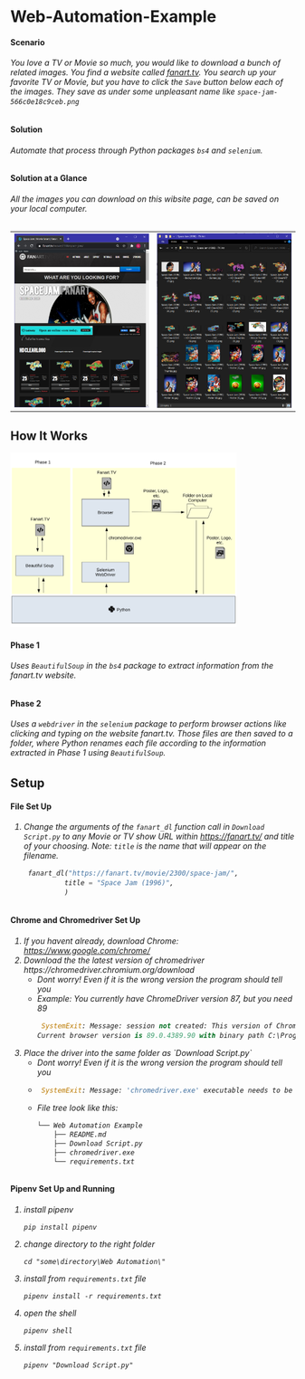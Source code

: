 <h1> Web-Automation-Example</h1>

<h4>Scenario</h4>
<h6>
  
You love a TV or Movie so much, you would like to download a bunch of related images. You find a website called <a href=fanart.tv>fanart.tv</a>. You search up your favorite TV or Movie, but you have to click the `Save` button below each of the images. They save as under some unpleasant name like `space-jam-566c0e18c9ceb.png`
</h6>

<h4>Solution</h4>
<h6>
  
Automate that process through Python packages `bs4` and `selenium`.
</h6>
  
<h4>Solution at a Glance</h4>
<h6>

All the images you can download on this wibsite page, can be saved on your local computer.
</h6>

<table>
<tr>
<td>

<img src=https://github.com/resetswitch/Images_for_Projects/blob/main/Web-Automation-Example/browser-fanart.tv.png width=400 title="fanart.tv">
</td>
<td>

<img src=https://github.com/resetswitch/Images_for_Projects/blob/main/Web-Automation-Example/file-explorer.png width=400 title="file explorer">
</td>
</tr>
</table>

<h2>How It Works</h2>

<img src=https://github.com/resetswitch/Images_for_Projects/blob/main/Web-Automation-Example/web-automation-example.svg width=400 title="flow chart">

<h4>Phase 1</h4>
<h6>
  
Uses `BeautifulSoup` in the `bs4` package to extract information from the fanart.tv website.
</h6>

<h4>Phase 2</h4>
<h6>
  
Uses a `webdriver` in the `selenium` package to perform browser actions like clicking and typing on the website fanart.tv. Those files are then saved to a folder, where Python renames each file according to the information extracted in Phase 1 using `BeautifulSoup`.
</h6>

<h2>Setup</h2>


<h4>File Set Up</h4>
<h6>
<ol>
<li>
  
Change the arguments of the `fanart_dl` function call in `Download Script.py` to any Movie or TV show URL within https://fanart.tv/ and title of your choosing. Note: `title` is the name that will appear on the filename.
```python
 fanart_dl("https://fanart.tv/movie/2300/space-jam/", 
          title = "Space Jam (1996)",
          )
```
</li>
</ol>
</h6>



<h4>Chrome and Chromedriver Set Up</h4>
<h6>
<ol>
<li> If you havent already, download Chrome: <a href='https://www.google.com/chrome/'> https://www.google.com/chrome/<a>
<li> Download the the latest version of chromedriver https://chromedriver.chromium.org/download
<ul>
<li> Dont worry! Even if it is the wrong version the program should tell you</li>
<li> 
Example: You currently have ChromeDriver version 87, but you need 89
  
```python
 SystemExit: Message: session not created: This version of ChromeDriver only supports Chrome version 87
Current browser version is 89.0.4389.90 with binary path C:\Program Files (x86)\Google\Chrome\Application\chrome.exe
```
</li>
</ul>
</li>
<li> Place the driver into the same folder as `Download Script.py`
<ul>
<li> Dont worry! Even if it is the wrong version the program should tell you</li>
<li> 
  
```python
 SystemExit: Message: 'chromedriver.exe' executable needs to be in PATH. Please see https://sites.google.com/a/chromium.org/chromedriver/home
```
</li>
<li>
  
File tree look like this:
```
└── Web Automation Example
    ├── README.md
    ├── Download Script.py
    ├── chromedriver.exe
    └── requirements.txt
```
</li>
</ul>
</li>
</ol>
</h6>




<h4>Pipenv Set Up and Running</h4>
<h6>
<ol>
<li>
  
install pipenv
```
pip install pipenv
```
</li>
<li>
  
change directory to the right folder
```
cd "some\directory\Web Automation\"
```
</li>
<li>
  
install from `requirements.txt` file
```
pipenv install -r requirements.txt
```
</li>
<li>
  
open the shell
```
pipenv shell
```
</li>
<li>
  
install from `requirements.txt` file
```
pipenv "Download Script.py"
```
</li>
</ol>
</h6>
